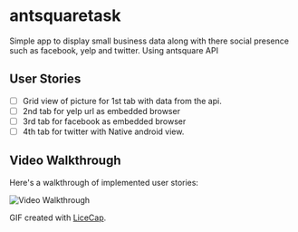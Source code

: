 # antsquaretask
Simple app to display small business data along with there social presence such as facebook, yelp and twitter. Using antsquare API

## User Stories

* [ ] Grid view of picture for 1st tab with data from the api. 
* [ ] 2nd tab for yelp url as embedded browser
* [ ] 3rd tab for facebook as embedded browser
* [ ] 4th tab for twitter with Native android view.

## Video Walkthrough

Here's a walkthrough of implemented user stories:

<img src='http://i.imgur.com/XJNNZS0.gif' title='Video Walkthrough' width='' alt='Video Walkthrough' />

GIF created with [LiceCap](http://www.cockos.com/licecap/).
